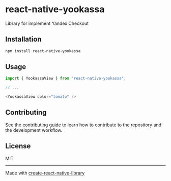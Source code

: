 # react-native-yookassa

Library for implement Yandex Checkout

## Installation

```sh
npm install react-native-yookassa
```

## Usage

```js
import { YookassaView } from "react-native-yookassa";

// ...

<YookassaView color="tomato" />
```

## Contributing

See the [contributing guide](CONTRIBUTING.md) to learn how to contribute to the repository and the development workflow.

## License

MIT

---

Made with [create-react-native-library](https://github.com/callstack/react-native-builder-bob)
